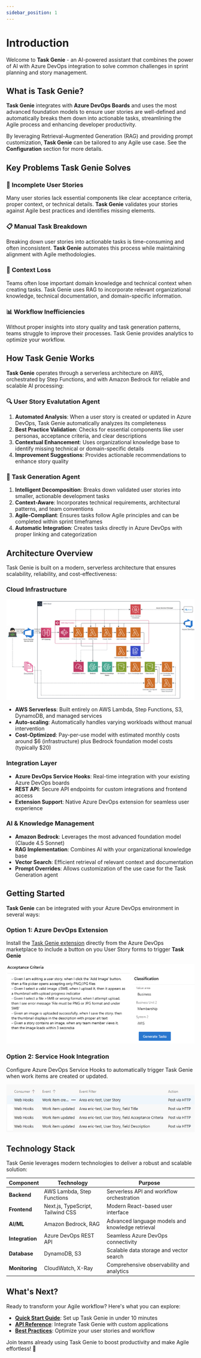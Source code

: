 ```yaml
---
sidebar_position: 1
---
```


# Introduction

Welcome to **Task Genie** - an AI-powered assistant that combines the power of AI with Azure DevOps integration to solve common challenges in sprint planning and story management.

## What is Task Genie?

**Task Genie** integrates with **Azure DevOps Boards** and uses the most advanced foundation models to ensure user stories are well-defined and automatically breaks them down into actionable tasks, streamlining the Agile process and enhancing developer productivity.

By leveraging Retrieval-Augmented Generation (RAG) and providing prompt customization, **Task Genie** can be tailored to any Agile use case. See the **Configuration** section for more details.

## Key Problems Task Genie Solves

### 🎯 **Incomplete User Stories**

Many user stories lack essential components like clear acceptance criteria, proper context, or technical details. **Task Genie** validates your stories against Agile best practices and identifies missing elements.

### 📋 **Manual Task Breakdown**

Breaking down user stories into actionable tasks is time-consuming and often inconsistent. **Task Genie** automates this process while maintaining alignment with Agile methodologies.

### 🔄 **Context Loss**

Teams often lose important domain knowledge and technical context when creating tasks. Task Genie uses RAG to incorporate relevant organizational knowledge, technical documentation, and domain-specific information.

### 📊 **Workflow Inefficiencies**

Without proper insights into story quality and task generation patterns, teams struggle to improve their processes. Task Genie provides analytics to optimize your workflow.

## How Task Genie Works

**Task Genie** operates through a serverless architecture on AWS, orchestrated by Step Functions, and with Amazon Bedrock for reliable and scalable AI processing:

### 🔍 **User Story Evalutation Agent**

1. **Automated Analysis**: When a user story is created or updated in Azure DevOps, Task Genie automatically analyzes its completeness
2. **Best Practice Validation**: Checks for essential components like user personas, acceptance criteria, and clear descriptions
3. **Contextual Enhancement**: Uses organizational knowledge base to identify missing technical or domain-specific details
4. **Improvement Suggestions**: Provides actionable recommendations to enhance story quality

### 🤖 **Task Generation Agent**

1. **Intelligent Decomposition**: Breaks down validated user stories into smaller, actionable development tasks
2. **Context-Aware**: Incorporates technical requirements, architectural patterns, and team conventions
3. **Agile-Compliant**: Ensures tasks follow Agile principles and can be completed within sprint timeframes
4. **Automatic Integration**: Creates tasks directly in Azure DevOps with proper linking and categorization

## Architecture Overview

Task Genie is built on a modern, serverless architecture that ensures scalability, reliability, and cost-effectiveness:

### **Cloud Infrastructure**

![Architecture](../static/img/architecture_v2.png)

- **AWS Serverless**: Built entirely on AWS Lambda, Step Functions, S3, DynamoDB, and managed services
- **Auto-scaling**: Automatically handles varying workloads without manual intervention
- **Cost-Optimized**: Pay-per-use model with estimated monthly costs around $6 (infrastructure) plus Bedrock foundation model costs (typically $20)

### **Integration Layer**

- **Azure DevOps Service Hooks**: Real-time integration with your existing Azure DevOps boards
- **REST API**: Secure API endpoints for custom integrations and frontend access
- **Extension Support**: Native Azure DevOps extension for seamless user experience

### **AI & Knowledge Management**

- **Amazon Bedrock**: Leverages the most advanced foundation model (Claude 4.5 Sonnet)
- **RAG Implementation**: Combines AI with your organizational knowledge base
- **Vector Search**: Efficient retrieval of relevant context and documentation
- **Prompt Overrides**: Allows customization of the use case for the Task Generation agent

## Getting Started

**Task Genie** can be integrated with your Azure DevOps environment in several ways:

### **Option 1: Azure DevOps Extension**

Install the [Task Genie extension](https://marketplace.visualstudio.com/items?itemName=AMA.task-genie) directly from the Azure DevOps marketplace to include a button on you User Story forms to trigger **Task Genie**

![Extension](../static/img/azure_devops_user_story.png)

### **Option 2: Service Hook Integration**

Configure Azure DevOps Service Hooks to automatically trigger Task Genie when work items are created or updated.

![Service Hooks](../static/img/service_hooks.png)

## Technology Stack

Task Genie leverages modern technologies to deliver a robust and scalable solution:

| Component       | Technology                        | Purpose                                          |
| --------------- | --------------------------------- | ------------------------------------------------ |
| **Backend**     | AWS Lambda, Step Functions        | Serverless API and workflow orchestration        |
| **Frontend**    | Next.js, TypeScript, Tailwind CSS | Modern React-based user interface                |
| **AI/ML**       | Amazon Bedrock, RAG               | Advanced language models and knowledge retrieval |
| **Integration** | Azure DevOps REST API             | Seamless Azure DevOps connectivity               |
| **Database**    | DynamoDB, S3                      | Scalable data storage and vector search          |
| **Monitoring**  | CloudWatch, X-Ray                 | Comprehensive observability and analytics        |

## What's Next?

Ready to transform your Agile workflow? Here's what you can explore:

- **[Quick Start Guide](./getting-started/prerequisites.md)**: Set up Task Genie in under 10 minutes
- **[API Reference](/api/index)**: Integrate Task Genie with custom applications
- **[Best Practices](./guides/best-practices.md)**: Optimize your user stories and workflow

Join teams already using Task Genie to boost productivity and make Agile effortless! 🚀
